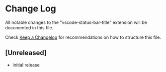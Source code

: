 # Change Log

All notable changes to the "vscode-status-bar-title" extension will be documented in this file.

Check [Keep a Changelog](http://keepachangelog.com/) for recommendations on how to structure this file.

## [Unreleased]

- Initial release
